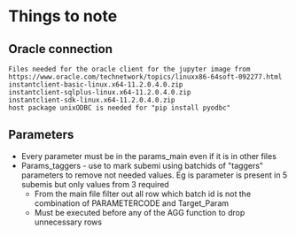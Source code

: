 # Things to note

## Oracle connection

    Files needed for the oracle client for the jupyter image from
    https://www.oracle.com/technetwork/topics/linuxx86-64soft-092277.html
    instantclient-basic-linux.x64-11.2.0.4.0.zip
    instantclient-sqlplus-linux.x64-11.2.0.4.0.zip
    instantclient-sdk-linux.x64-11.2.0.4.0.zip
    host package unixODBC is needed for "pip install pyodbc"

## Parameters

- Every parameter must be in the params_main even if it is in other files
- Params_taggers - use to mark subemi using batchids of "taggers" parameters to remove not needed values. Eg is parameter is present in 5 subemis but only values from 3 required
  - From the main file filter out all row which batch id is not the combination of PARAMETERCODE and Target_Param
  - Must be executed before any of the AGG function to drop unnecessary rows